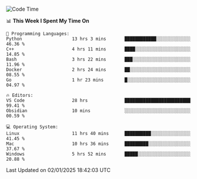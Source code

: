 
<!--START_SECTION:waka-->
![Code Time](http://img.shields.io/badge/Code%20Time-2%2C970%20hrs%2032%20mins-blue)

📊 **This Week I Spent My Time On** 

```text
💬 Programming Languages: 
Python                   13 hrs 3 mins       ████████████░░░░░░░░░░░░░   46.36 % 
C++                      4 hrs 11 mins       ████░░░░░░░░░░░░░░░░░░░░░   14.85 % 
Bash                     3 hrs 22 mins       ███░░░░░░░░░░░░░░░░░░░░░░   11.96 % 
Docker                   2 hrs 24 mins       ██░░░░░░░░░░░░░░░░░░░░░░░   08.55 % 
Go                       1 hr 23 mins        █░░░░░░░░░░░░░░░░░░░░░░░░   04.97 % 

🔥 Editors: 
VS Code                  28 hrs              █████████████████████████   99.41 % 
Obsidian                 10 mins             ░░░░░░░░░░░░░░░░░░░░░░░░░   00.59 % 

💻 Operating System: 
Linux                    11 hrs 40 mins      ██████████░░░░░░░░░░░░░░░   41.45 % 
Mac                      10 hrs 36 mins      █████████░░░░░░░░░░░░░░░░   37.67 % 
Windows                  5 hrs 52 mins       █████░░░░░░░░░░░░░░░░░░░░   20.88 % 
```


 Last Updated on 02/01/2025 18:42:03 UTC
<!--END_SECTION:waka-->

